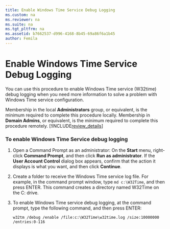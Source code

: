 ```yaml
---
title: Enable Windows Time Service Debug Logging
ms.custom: na
ms.reviewer: na
ms.suite: na
ms.tgt_pltfrm: na
ms.assetid: b7662537-d996-4168-8b45-69a86f6a1b45
author: Femila
---
```

# Enable Windows Time Service Debug Logging
  You can use this procedure to enable Windows Time service \(W32time\) debug logging when you need more information to solve a problem with Windows Time service configuration.  
  
 Membership in the local **Administrators** group, or equivalent, is the minimum required to complete this procedure locally. Membership in **Domain Admins**, or equivalent, is the minimum required to complete this procedure remotely. [!INCLUDE[review_details](../Token/review_details_md.md)]  
  
### To enable Windows Time Service debug logging  
  
1.  Open a Command Prompt as an administrator: On the **Start** menu, right\-click **Command Prompt**, and then click **Run as administrator**. If the **User Account Control** dialog box appears, confirm that the action it displays is what you want, and then click **Continue**.  
  
2.  Create a folder to receive the Windows Time service log file. For example, in the command prompt window, type `md c:\W32Time`, and then press ENTER. This command creates a directory named W32Time on the C: drive.  
  
3.  To enable Windows Time service debug logging, at the command prompt, type the following command, and then press ENTER:  
  
    ```  
    w32tm /debug /enable /file:c:\W32Time\w32time.log /size:10000000 /entries:0-116  
    ```  
  
  